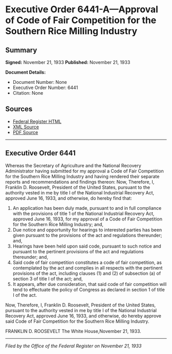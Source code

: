 # Executive Order 6441-A—Approval of Code of Fair Competition for the Southern Rice Milling Industry

## Summary

**Signed:** November 21, 1933
**Published:** November 21, 1933

**Document Details:**
- Document Number: None
- Executive Order Number: 6441
- Citation: None

## Sources
- [Federal Register HTML](https://www.presidency.ucsb.edu/documents/executive-order-6441-approval-code-fair-competition-for-the-southern-rice-milling-industry)
- [XML Source](None)
- [PDF Source](None)

---

## Executive Order 6441

Whereas the Secretary of Agriculture and the National Recovery Administrator having submitted for my approval a Code of Fair Competition for the Southern Rice Milling Industry and having rendered their separate reports and recommendations and findings thereon:
Now, Therefore, I, Franklin D. Roosevelt, President of the United States, pursuant to the authority vested in me by title I of the National Industrial Recovery Act, approved June 16, 1933, and otherwise, do hereby find that:
1. An application has been duly made, pursuant to and in full compliance with the provisions of title 1 of the National Industrial Recovery Act, approved June 16, 1933, for my approval of a Code of Fair Competition for the Southern Rice Milling Industry; and,
2. Due notice and opportunity for hearings to interested parties has been given pursuant to the provisions of the act and regulations thereunder; and,
3. Hearings have been held upon said code, pursuant to such notice and pursuant to the pertinent provisions of the act and regulations thereunder; and,
4. Said code of fair competition constitutes a code of fair competition, as contemplated by the act and complies in all respects with the pertinent provisions of the act, including clauses (1) and (2) of subsection (a) of section 3 of title I of the act; and,
5. It appears, after due consideration, that said code of fair competition will tend to effectuate the policy of Congress as declared in section 1 of title I of the act.

Now, Therefore, I, Franklin D. Roosevelt, President of the United States, pursuant to the authority vested in me by title I of the National Industrial Recovery Act, approved June 16, 1933, and otherwise, do hereby approve said Code of Fair Competition for the Southern Rice Milling Industry.

FRANKLIN D. ROOSEVELT
The White House,November 21, 1933.

---

*Filed by the Office of the Federal Register on November 21, 1933*
